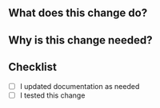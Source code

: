## What does this change do?
<!-- Provide a short, clear summary of the changes. Avoid vague statements like "fixes bug". -->

## Why is this change needed?
<!-- Briefly explain the reason for this PR. 
If there is an Issue related to this, please write
Closes #123
GitHub will then link to that issue and close it when this PR is merged.
-->

## Checklist
- [ ] I updated documentation as needed
- [ ] I tested this change

<!-- Please do not leave sections blank. -->
